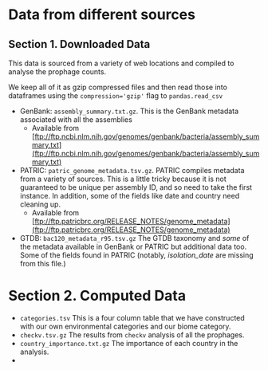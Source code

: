 # Data from different sources

## Section 1. Downloaded Data

This data is sourced from a variety of web locations and compiled to analyse the prophage counts.

We keep all of it as gzip compressed files and then read those into dataframes using the `compression='gzip'` flag to 
`pandas.read_csv`

- GenBank: `assembly_summary.txt.gz`. This is the GenBank metadata associated with all the assemblies
    - Available from [ftp://ftp.ncbi.nlm.nih.gov/genomes/genbank/bacteria/assembly_summary.txt](ftp://ftp.ncbi.nlm.nih.gov/genomes/genbank/bacteria/assembly_summary.txt)
- PATRIC: `patric_genome_metadata.tsv.gz`. PATRIC compiles metadata from a variety of sources. This is a little tricky 
because it is not guaranteed to be unique per assembly ID, and so need to take the first instance. In addition, some of
  the fields like date and country need cleaning up.
    - Available from [ftp://ftp.patricbrc.org/RELEASE_NOTES/genome_metadata](ftp://ftp.patricbrc.org/RELEASE_NOTES/genome_metadata)
- GTDB: `bac120_metadata_r95.tsv.gz` The GTDB taxonomy and _some_ of the metadata available in GenBank or PATRIC
but additional data too. Some of the fields found in PATRIC (notably, _isolation\_date_ are missing from this file.)
  

# Section 2. Computed Data

- `categories.tsv` This is a four column table that we have constructed with our own environmental categories and our 
biome category.
- `checkv.tsv.gz` The results from `checkv` analysis of all the prophages.
- `country_importance.txt.gz` The importance of each country in the analysis.
- 